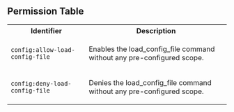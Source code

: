 ## Permission Table

<table>
<tr>
<th>Identifier</th>
<th>Description</th>
</tr>

<tr>
<td>

`config:allow-load-config-file`

</td>
<td>

Enables the load_config_file command without any pre-configured scope.

</td>
</tr>

<tr>
<td>

`config:deny-load-config-file`

</td>
<td>

Denies the load_config_file command without any pre-configured scope.

</td>
</tr>
</table>
